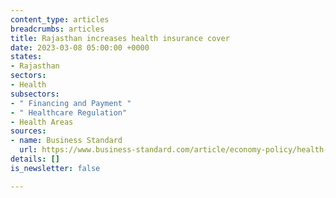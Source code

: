 ```yaml
---
content_type: articles
breadcrumbs: articles
title: Rajasthan increases health insurance cover
date: 2023-03-08 05:00:00 +0000
states:
- Rajasthan
sectors:
- Health
subsectors:
- " Financing and Payment "
- " Healthcare Regulation"
- Health Areas
sources:
- name: Business Standard
  url: https://www.business-standard.com/article/economy-policy/health-insurance-cover-increased-to-rs-25-00-000-per-family-in-rajasthan-123030201224_1.html
details: []
is_newsletter: false

---
```

